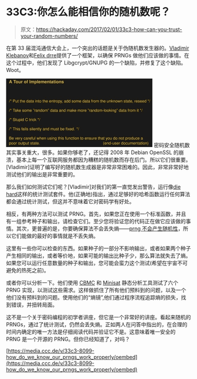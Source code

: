 # 33C3:你怎么能相信你的随机数呢？

> 原文：<https://hackaday.com/2017/02/01/33c3-how-can-you-trust-your-random-numbers/>

在第 33 届混沌通信大会上，一个突出的话题是关于伪随机数发生器的。[Vladimir Klebanov](右)和[Felix drre](左)提供了一个框架，以确保 PRNGs 做他们应该做的事情。在这个过程中，他们发现了 Libgcrypt/GNUPG 的一个缺陷，并修复了这个缺陷。Woot。

[![mpv-shot0012-zoom](img/35bef1ede1402ebdb1e93d38f65beed1.png)](https://hackaday.com/wp-content/uploads/2017/01/mpv-shot0012.jpg) 密码安全随机数其实事关重大，很多。如果你够老了，还记得 2008 年 Debian OpenSSL 的崩溃，基本上每一个互联网服务都因为糟糕的随机数而存在后门。所以它们很重要。[Vladimir]证明了编写好的随机数生成器是非常非常困难的。因此，非常非常好地测试他们的输出是非常重要的。

那么我们如何测试它们呢？[Vladimir]对我们的第一直觉发出警告，运行像[die hard](https://en.wikipedia.org/wiki/Diehard_tests)这样的统计测试套件。他(正确地)指出，通过足够好的哈希函数运行任何算法都会通过统计测试，但这并不意味着它对密码学有好处。


相反，有两种方法可以测试 PRNG。首先，如果您正在使用一个标准函数，并且有一组参考种子和输出，请检查它们。至少您将验证您的代码正在做它应该做的事情。其次，更普遍的是，你要确保算法不会丢失熵——[prng 不会产生随机性](http://hackaday.com/2015/12/28/v8-javascript-fixes-horrible-random-number-generator/)，所以它们能做的最好的事情就是不丢失熵。

这里有一些你可以检查的东西。如果种子的一部分不影响输出，或者如果两个种子产生相同的输出，或者等价地，如果可能的输出比种子少，那么算法就失去了熵。如果您可以运行任意数量的种子和输出，您可能会蛮力这个测试(希望在宇宙不可避免的热死之前)。

或者你可以分析一下。他们使用 [CBMC](http://www.cprover.org/) 和 [Minisat](http://minisat.se/) 静态分析工具测试了六个 PRNG 实现，以测试这些需求。这样做抓住了所有他们预料到的问题，以及一个他们没有预料到的问题。使用他们的“熵镜”,他们通过程序流程追踪熵的损失，找到错误，并扭转局面。

这不是一个关于密码编程的初学者讲座，但它是一个非常好的讲座。看起来随机的 PRNGs，通过了统计测试，仍然会丢失熵。正如两人在问答中指出的，在合理的时间内确定的唯一方法是仔细阅读代码并验证它不是。这意味着唯一安全的 PRNG 是一个开源的 PRNG。但你已经知道了，对吗？

[https://media.ccc.de/v/33c3-8099-how_do_we_know_our_prngs_work_properly/oembed](https://media.ccc.de/v/33c3-8099-how_do_we_know_our_prngs_work_properly/oembed)